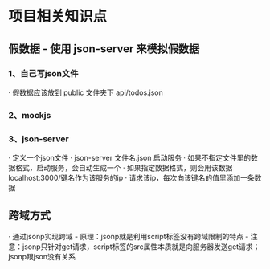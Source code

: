 # 项目相关知识点

## 假数据 - 使用 json-server 来模拟假数据
### 1、自己写json文件
· 假数据应该放到 public 文件夹下 api/todos.json

### 2、mockjs

### 3、json-server
· 定义一个json文件
· json-server 文件名.json 启动服务
· 如果不指定文件里的数据格式，启动服务，会自动生成一个
· 如果指定数据格式，则会用该数据localhost:3000/键名作为该服务的ip
· 请求该ip，每次向该键名的值里添加一条数据

## 跨域方式
· 通过jsonp实现跨域
    - 原理：jsonp就是利用script标签没有跨域限制的特点
    - 注意：jsonp只针对get请求，script标签的src属性本质就是向服务器发送get请求；jsonp跟json没有关系
